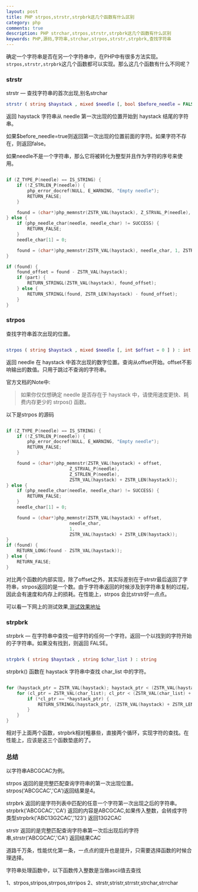 ```yaml
---
layout: post
title: PHP strpos,strstr,strpbrk这几个函数有什么区别
category: php
comments: true
description: PHP strchar,strpos,strstr,strpbrk这几个函数有什么区别
keywords: PHP,源码,字符串,strchar,strpos,strstr,strpbrk,查找字符串
---
```



确定一个字符串是否在另一个字符串中，在PHP中有很多方法实现。``strpos,strstr,strpbrk``这几个函数都可以实现。那么这几个函数有什么不同呢？


### strstr

strstr — 查找字符串的首次出现,别名strchar

```php
strstr ( string $haystack , mixed $needle [, bool $before_needle = FALSE ] ) : string

```

返回 haystack 字符串从 needle 第一次出现的位置开始到 haystack 结尾的字符串。

如果$before_needle=true则返回第一次出现的位置前面的字符。如果字符不存在，则返回false。 

如果needle不是一个字符串，那么它将被转化为整型并且作为字符的序号来使用。

```c

if (Z_TYPE_P(needle) == IS_STRING) {
	if (!Z_STRLEN_P(needle)) {
		php_error_docref(NULL, E_WARNING, "Empty needle");
		RETURN_FALSE;
	}

	found = (char*)php_memnstr(ZSTR_VAL(haystack), Z_STRVAL_P(needle), Z_STRLEN_P(needle), ZSTR_VAL(haystack) + ZSTR_LEN(haystack));
} else {
	if (php_needle_char(needle, needle_char) != SUCCESS) {
		RETURN_FALSE;
	}
	needle_char[1] = 0;

	found = (char*)php_memnstr(ZSTR_VAL(haystack), needle_char, 1, ZSTR_VAL(haystack) + ZSTR_LEN(haystack));
}

if (found) {
	found_offset = found - ZSTR_VAL(haystack);
	if (part) {
		RETURN_STRINGL(ZSTR_VAL(haystack), found_offset);
	} else {
		RETURN_STRINGL(found, ZSTR_LEN(haystack) - found_offset);
	}
}
```



### strpos
查找字符串首次出现的位置。

```php

strpos ( string $haystack , mixed $needle [, int $offset = 0 ] ) : int

```
返回 needle 在 haystack 中首次出现的数字位置。查询从offset开始。offset不影响输出的数值。只用于跳过不查询的字符串。

官方文档的Note中:

>如果你仅仅想确定 needle 是否存在于 haystack 中，请使用速度更快、耗费内存更少的 strpos() 函数。

以下是strpos 的源码
```c

if (Z_TYPE_P(needle) == IS_STRING) {
	if (!Z_STRLEN_P(needle)) {
		php_error_docref(NULL, E_WARNING, "Empty needle");
		RETURN_FALSE;
	}

	found = (char*)php_memnstr(ZSTR_VAL(haystack) + offset,
		                Z_STRVAL_P(needle),
		                Z_STRLEN_P(needle),
		                ZSTR_VAL(haystack) + ZSTR_LEN(haystack));
} else {
	if (php_needle_char(needle, needle_char) != SUCCESS) {
		RETURN_FALSE;
	}
	needle_char[1] = 0;

	found = (char*)php_memnstr(ZSTR_VAL(haystack) + offset,
						needle_char,
						1,
	                    ZSTR_VAL(haystack) + ZSTR_LEN(haystack));
}
if (found) {
	RETURN_LONG(found - ZSTR_VAL(haystack));
} else {
	RETURN_FALSE;
}

```



对比两个函数的内部实现，除了offset之外，其实际差别在于strstr最后返回了字符串，strpos返回的是一个数。由于字符串返回的时候涉及到字符串复制的过程，因此会有速度和内存上的损耗。在性能上，strpos 会比strstr好一点点。

可以看一下网上的测试效果,[测试效果地址](http://www.spudsdesign.com/benchmark/index.php?t=strpos1&history)

### strpbrk

strpbrk — 在字符串中查找一组字符的任何一个字符。返回一个以找到的字符开始的子字符串。如果没有找到，则返回 FALSE。

```php

strpbrk ( string $haystack , string $char_list ) : string

```

strpbrk() 函数在 haystack 字符串中查找 char_list 中的字符。

```c

for (haystack_ptr = ZSTR_VAL(haystack); haystack_ptr < (ZSTR_VAL(haystack) + ZSTR_LEN(haystack)); ++haystack_ptr) {
	for (cl_ptr = ZSTR_VAL(char_list); cl_ptr < (ZSTR_VAL(char_list) + ZSTR_LEN(char_list)); ++cl_ptr) {
		if (*cl_ptr == *haystack_ptr) {
			RETURN_STRINGL(haystack_ptr, (ZSTR_VAL(haystack) + ZSTR_LEN(haystack) - haystack_ptr));
		}
	}
}
```

相对于上面两个函数，strpbrk相对粗暴些，直接两个循环，实现字符的查找。在性能上，应该是这三个函数垫底的了。



### 总结
以字符串ABCGCAC为例。

strpos 返回的是完整匹配查询字符串的第一次出现位置。strpos('ABCGCAC','CA')返回结果是4。

strpbrk 返回的是字符列表中匹配的任意一个字符第一次出现之后的字符串。 strpbrk('ABCGCAC','CA') 返回的内容是ABCGCAC,如果传入整数，会转成字符类型strpbrk('ABC13G2CAC','123') 返回13G2CAC

strstr 返回的是完整匹配查询字符串第一次后出现后的字符串,strstr('ABCGCAC','CA') 返回结果CAC


道路千万条，性能优化第一条，一点点的提升也是提升，只需要选择函数的时候合理选择。

字符串处理函数中，以下函数传入整数是当做ascii值去查找

1、strpos,stripos,strrpos,strripos
2、strstr,stristr,strrstr,strchar,strrchar
